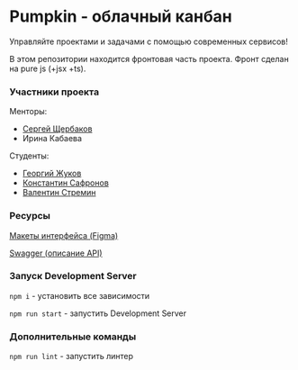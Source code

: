 # Pumpkin - облачный канбан

Управляйте проектами и задачами с помощью современных сервисов!

В этом репозитории находится фронтовая часть проекта. Фронт сделан на pure js (+jsx +ts).

### Участники проекта

Менторы:

* [Сергей Щербаков](https://github.com/f4lkr4m)
* Ирина Кабаева

Студенты:

* [Георгий Жуков](https://github.com/dedxyk594)
* [Константин Сафронов](https://github.com/kosafronov)
* [Валентин Стремин](https://github.com/supchaser)

### Ресурсы

<a href="https://www.figma.com/design/ItV72t8ctm64h9y5KBSGrt/Pumpkin?m=auto&t=lbxUX0Ehi3psw172-1">Макеты интерфейса (Figma)</a>

<a href="https://github.com/go-park-mail-ru/2024_2_RPO/blob/swagger_dev/openapi.yaml">Swagger (описание API)</a>

### Запуск Development Server

`npm i` - установить все зависимости

`npm run start` - запустить Development Server

### Дополнительные команды

`npm run lint` - запустить линтер
